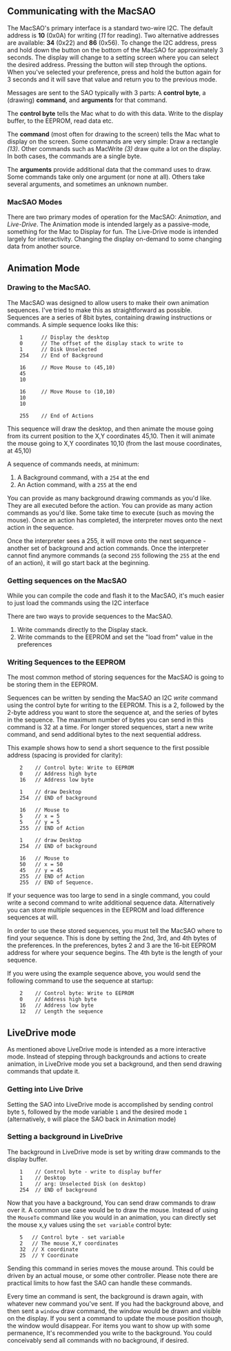 ## Communicating with the MacSAO
The MacSAO's primary interface is a standard two-wire I2C. The default address is **10** (0x0A) for writing (*11* for reading). Two alternative addresses are available: **34** (0x22) and **86** (0x56). To change the I2C address, press and hold down the button on the bottom of the MacSAO for approximately 3 seconds. The display will change to a setting screen where you can select the desired address. Pressing the button will step through the options. When you've selected your preference, press and hold the button again for 3 seconds and it will save that value and return you to the previous mode. 

Messages are sent to the SAO typically with 3 parts: A **control byte**, a (drawing) **command**, and **arguments** for that command. 

The **control byte** tells the Mac what to do with this data. Write to the display buffer, to the EEPROM, read data etc. 

The **command** (most often for drawing to the screen) tells the Mac what to display on the screen. Some commands are very simple: Draw a rectangle *(13)*. Other commands such as MacWrite *(3)* draw quite a lot on the display. In both cases, the commands are a single byte.

The **arguments** provide additional data that the command uses to draw. Some commands take only one argument (or none at all). Others take several arguments, and sometimes an unknown number. 

### MacSAO Modes

There are two primary modes of operation for the MacSAO: *Animation*, and *Live-Drive*. 
The Animation mode is intended largely as a passive-mode, something for the Mac to Display for fun. 
The Live-Drive mode is intended largely for interactivity. Changing the display on-demand to some changing data from another source. 

## Animation Mode

### Drawing to the MacSAO.  

The MacSAO was designed to allow users to make their own animation sequences. I've tried to make this as straightforward as possible. Sequences are a series of 8bit bytes, containing drawing instructions or commands. A simple sequence looks like this: 

``` 
    1      // Display the desktop
    0      // The offset of the display stack to write to
    1      // Disk Unselected
    254    // End of Background

    16     // Move Mouse to (45,10)
    45
    10

    16     // Move Mouse to (10,10)
    10
    10

    255    // End of Actions
```
This sequence will draw the desktop, and then animate the mouse going from its current position to the X,Y coordinates 45,10. Then it will animate the mouse going to X,Y coordinates 10,10 (from the last mouse coordinates, at 45,10)

A sequence of commands needs, at minimum:
1) A Background command, with a `254` at the end
2) An Action command, with a `255` at the end

You can provide as many background drawing commands as you'd like. They are all executed before the action.
You can provide as many action commands as you'd like. Some take time to execute (such as moving the mouse). Once an action has completed, the interpreter moves onto the next action in the sequence.

Once the interpreter sees a 255, it will move onto the next sequence - another set of  background and action commands. Once the interpreter cannot find anymore commands (a second `255` following the `255` at the end of an action), it will go start back at the beginning.

### Getting sequences on the MacSAO

While you can compile the code and flash it to the MacSAO, it's much easier to just load the commands using the I2C interface

There are two ways to provide sequences to the MacSAO.
1) Write commands directly to the Display stack. 
2) Write commands to the EEPROM and set the "load from" value in the preferences

### Writing Sequences to the EEPROM
The most common method of storing sequences for the MacSAO is going to be storing them in the EEPROM. 

Sequences can be written by sending the MacSAO an I2C *write* command using the control byte for writing to the EEPROM. This is a 2, followed by the  2-byte address you want to store the sequence at, and the series of bytes in the sequence. The maximum number of bytes you can send in this command is 32 at a time. For longer stored sequences, start a new write command, and send additional bytes to the next sequential address.

This example shows how to send a short sequence to the first possible address (spacing is provided for clarity):
```
    2    // Control byte: Write to EEPROM
    0    // Address high byte
    16   // Address low byte

    1    // draw Desktop
    254  // END of background

    16   // Mouse to
    5    // x = 5
    5    // y = 5
    255  // END of Action

    1    // draw Desktop
    254  // END of background

    16   // Mouse to
    50   // x = 50
    45   // y = 45
    255  // END of Action
    255  // END of Sequence.
```

If your sequence was too large to send in a single command, you could write a second command to write additional sequence data. Alternatively you can store multiple sequences in the EEPROM and load difference sequences at will.

In order to use these stored sequences, you must tell the MacSAO where to find your sequence. This is done by setting the 2nd, 3rd, and 4th bytes of the preferences. In the preferences, bytes 2 and 3 are the 16-bit EEPROM address for where your sequence begins.
The 4th byte is the length of your sequence.

If you were using the example sequence above, you would send the following command to use the sequence at startup: 

```
    2    // Control byte: Write to EEPROM
    0    // Address high byte
    16   // Address low byte
    12   // Length the sequence
```

## LiveDrive mode

As mentioned above LiveDrive mode is intended as a more interactive mode. Instead of stepping through backgrounds and actions to create animation, in LiveDrive mode you set a background, and then send drawing commands that update it. 

### Getting into Live Drive
Setting the SAO into LiveDrive mode is accomplished by sending control byte `5`, followed by the mode variable `1` and the desired mode `1` (alternatively, `0` will place the SAO back in Animation mode)


### Setting a background in LiveDrive

The background in LiveDrive mode is set by writing draw commands to the display buffer. 
```
    1    // Control byte - write to display buffer
    1    // Desktop
    1    // arg: Unselected Disk (on desktop)
    254  // END of background
```

Now that you have a background, You can send draw commands to draw over it. A common use case would be to draw the mouse. Instead of using the `MouseTo` command like you would in an animation, you can directly set the mouse x,y values using the `set variable` control byte:
```
    5   // Control byte - set variable
    2   // The mouse X,Y coordinates
    32  // X coordinate
    25  // Y Coordinate 
```

Sending this command in series moves the mouse around. This could be driven by an actual mouse, or some other controller. Please note there are practical limits to how fast the SAO can handle these commands.

Every time an command is sent, the background is drawn again, with whatever new command you've sent. If you had the background above, and then sent a `window` draw command, the window would be drawn and visible on the display. If you sent a command to update the mouse position though, the window would disappear. For items you want to show up with some permanence, It's recommended you write to the background. You could conceivably send all commands with no background, if desired.


